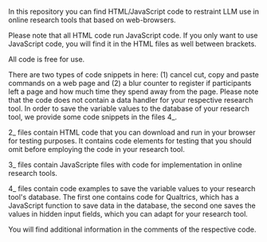 In this repository you can find HTML/JavaScript code to restraint LLM use in online research tools that based on web-browsers.

Please note that all HTML code run JavaScript code. If you only want to use JavaScript code, you will find it in the HTML files as well between <script> </script> brackets.

All code is free for use.

There are two types of code snippets in here: (1) cancel cut, copy and paste commands on a web page and (2) a blur counter to register if participants left a page and how much time they spend away from the page. Please note that the code does not contain a data handler for your respective research tool. In order to save the variable values to the database of your research tool, we provide some code snippets in the files 4_.

2_ files contain HTML code that you can download and run in your browser for testing purposes. It contains code elements for testing that you should omit before employing the code in your research tool.

3_ files contain JavaScripte files with code for implementation in online research tools.

4_ files contain code examples to save the variable values to your research tool's database. The first one contains code for Qualtrics, which has a JavaScript function to save data in the database, the second one saves the values in hidden input fields, which you can adapt for your research tool.

You will find additional information in the comments of the respective code.
